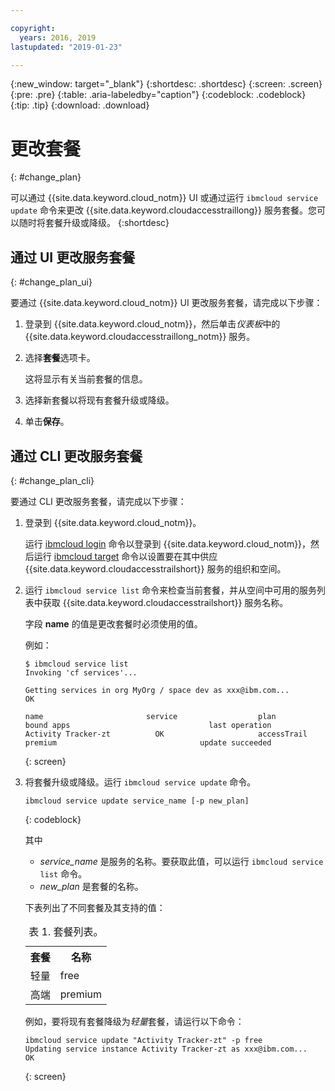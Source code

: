 ```yaml
---

copyright:
  years: 2016, 2019
lastupdated: "2019-01-23"

---
```


{:new_window: target="_blank"}
{:shortdesc: .shortdesc}
{:screen: .screen}
{:pre: .pre}
{:table: .aria-labeledby="caption"}
{:codeblock: .codeblock}
{:tip: .tip}
{:download: .download}



# 更改套餐
{: #change_plan}

可以通过 {{site.data.keyword.cloud_notm}} UI 或通过运行 `ibmcloud service update` 命令来更改 {{site.data.keyword.cloudaccesstraillong}} 服务套餐。您可以随时将套餐升级或降级。
{:shortdesc}

## 通过 UI 更改服务套餐
{: #change_plan_ui}

要通过 {{site.data.keyword.cloud_notm}} UI 更改服务套餐，请完成以下步骤：

1. 登录到 {{site.data.keyword.cloud_notm}}，然后单击*仪表板*中的 {{site.data.keyword.cloudaccesstraillong_notm}} 服务。 
    
2. 选择**套餐**选项卡。

    这将显示有关当前套餐的信息。
	
3. 选择新套餐以将现有套餐升级或降级。 

4. 单击**保存**。



## 通过 CLI 更改服务套餐
{: #change_plan_cli}

要通过 CLI 更改服务套餐，请完成以下步骤：

1. 登录到 {{site.data.keyword.cloud_notm}}。 

    运行 [ibmcloud login](/docs/cli/reference/ibmcloud/bx_cli.html#ibmcloud_login) 命令以登录到 {{site.data.keyword.cloud_notm}}，然后运行 [ibmcloud target](/docs/cli/reference/ibmcloud/bx_cli.html#ibmcloud_target) 命令以设置要在其中供应 {{site.data.keyword.cloudaccesstrailshort}} 服务的组织和空间。
	
2. 运行 `ibmcloud service list` 命令来检查当前套餐，并从空间中可用的服务列表中获取 {{site.data.keyword.cloudaccesstrailshort}} 服务名称。 

    字段 **name** 的值是更改套餐时必须使用的值。 

    例如：
	
	```
	$ ibmcloud service list
    Invoking 'cf services'...

    Getting services in org MyOrg / space dev as xxx@ibm.com...
    OK

    name                       service                  plan                 bound apps                               last operation
    Activity Tracker-zt          OK                     accessTrail             premium                                update succeeded
    ```
	{: screen}
    
3. 将套餐升级或降级。运行 `ibmcloud service update` 命令。
    
	```
	ibmcloud service update service_name [-p new_plan]
	```
	{: codeblock}
	
	其中
 
	
	* *service_name* 是服务的名称。要获取此值，可以运行 `ibmcloud service list` 命令。
	* *new_plan* 是套餐的名称。
	
	下表列出了不同套餐及其支持的值：
	
	<table>
	  <caption>表 1. 套餐列表。</caption>
	  <tr>
	    <th>套餐</th>
	    <th>名称</th>
	  </tr>
	  <tr>
	    <td>轻量</td>
	    <td>free</td>
	  </tr>
	  <tr>
	    <td>高端</td>
	    <td>premium</td>
	  </tr>
	</table>
	
	例如，要将现有套餐降级为*轻量*套餐，请运行以下命令：
	
	```
	ibmcloud service update "Activity Tracker-zt" -p free
    Updating service instance Activity Tracker-zt as xxx@ibm.com...
    OK
	```
	{: screen}



